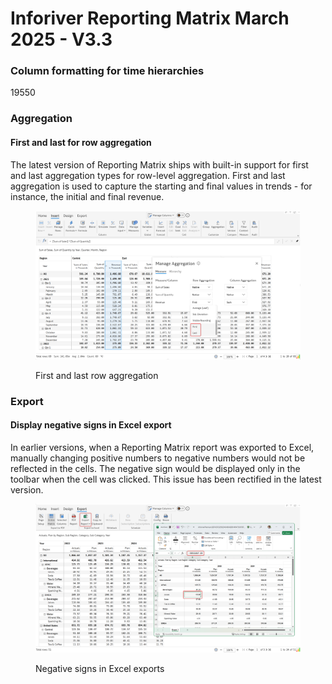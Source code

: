 # Inforiver Reporting Matrix March 2025 - V3.3

### Column formatting for time hierarchies

19550

### Aggregation

#### First and last for row aggregation

The latest version of Reporting Matrix ships with built-in support for first and last aggregation types for row-level aggregation. First and last aggregation is used to capture the starting and final values in trends - for instance, the initial and final revenue.

<figure><img src="../.gitbook/assets/image (1338).png" alt=""><figcaption><p>First and last row aggregation</p></figcaption></figure>

### Export

#### Display negative signs in Excel export

In earlier versions, when a Reporting Matrix report was exported to Excel, manually changing positive numbers to negative numbers would not be reflected in the cells. The negative sign would be displayed only in the toolbar when the cell was clicked. This issue has been rectified in the latest version.

<figure><img src="../.gitbook/assets/image (1337).png" alt=""><figcaption><p>Negative signs in Excel exports</p></figcaption></figure>
